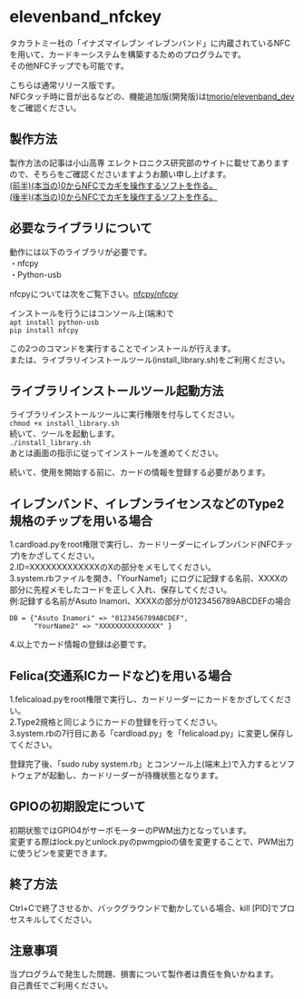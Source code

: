 # elevenband_nfckey
タカラトミー社の「イナズマイレブン イレブンバンド」に内蔵されているNFCを用いて、カードキーシステムを構築するためのプログラムです。  
その他NFCチップでも可能です。  
  
こちらは通常リリース版です。  
NFCタッチ時に音が出るなどの、機能追加版(開発版)は[tmorio/elevenband_dev](https://github.com/tmorio/elevenband_dev)をご確認ください。  
  
## 製作方法
製作方法の記事は小山高専 エレクトロニクス研究部のサイトに載せてありますので、そちらをご確認くださいますようお願い申し上げます。  
[(前半)(本当の)0からNFCでカギを操作するソフトを作る。](https://eleken.jp/archives/1758)  
[(後半)(本当の)0からNFCでカギを操作するソフトを作る。](https://eleken.jp/archives/1886)  
  
## 必要なライブラリについて
動作には以下のライブラリが必要です。  
・nfcpy  
・Python-usb  
  
nfcpyについては次をご覧下さい。[nfcpy/nfcpy](https://github.com/nfcpy/nfcpy)  
    
インストールを行うにはコンソール上(端末)で  
`apt install python-usb`  
`pip install nfcpy`
  
この2つのコマンドを実行することでインストールが行えます。  
または、ライブラリインストールツール(install_library.sh)をご利用ください。  
  
## ライブラリインストールツール起動方法
ライブラリインストールツールに実行権限を付与してください。  
`chmod +x install_library.sh`  
続いて、ツールを起動します。  
`./install_library.sh`  
あとは画面の指示に従ってインストールを進めてください。  
  
続いて、使用を開始する前に、カードの情報を登録する必要があります。  
## イレブンバンド、イレブンライセンスなどのType2規格のチップを用いる場合
1.cardload.pyをroot権限で実行し、カードリーダーにイレブンバンド(NFCチップ)をかざしてください。  
2.ID=XXXXXXXXXXXXXのXの部分をメモしてください。  
3.system.rbファイルを開き、「YourName1」にログに記録する名前、XXXXの部分に先程メモしたコードを正しく入れ、保存してください。  
例:記録する名前がAsuto Inamori、XXXXの部分が0123456789ABCDEFの場合  

    DB = {"Asuto Inamori" => "0123456789ABCDEF",
    	  "YourName2" => "XXXXXXXXXXXXXXX" }

4.以上でカード情報の登録は必要です。  
  
## Felica(交通系ICカードなど)を用いる場合
1.felicaload.pyをroot権限で実行し、カードリーダーにカードをかざしてください。  
2.Type2規格と同じようにカードの登録を行ってください。  
3.system.rbの7行目にある「cardload.py」を「felicaload.py」に変更し保存してください。  
  
登録完了後、「sudo ruby system.rb」とコンソール上(端末上)で入力するとソフトウェアが起動し、カードリーダーが待機状態となります。  

## GPIOの初期設定について
初期状態ではGPIO4がサーボモーターのPWM出力となっています。  
変更する際はlock.pyとunlock.pyのpwmgpioの値を変更することで、PWM出力に使うピンを変更できます。  
  
## 終了方法
Ctrl+Cで終了させるか、バックグラウンドで動かしている場合、kill [PID]でプロセスキルしてください。  

## 注意事項
当プログラムで発生した問題、損害について製作者は責任を負いかねます。  
自己責任でご利用ください。

